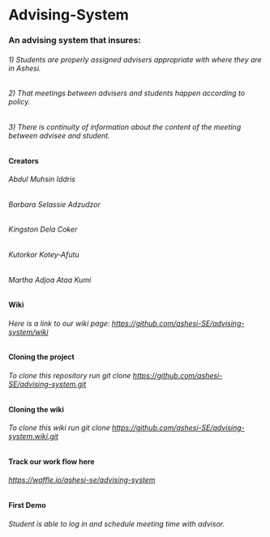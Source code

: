 Advising-System
===============

### An advising system that insures: 
###### 1) Students are properly assigned advisers appropriate with where they are in Ashesi.  
###### 2) That meetings between advisers and students happen according to policy.
###### 3) There is continuity of information about the content of the meeting between advisee and student.


#### Creators
###### Abdul Muhsin Iddris 
###### Barbara Selassie Adzudzor 
###### Kingston Dela Coker 
###### Kutorkor Kotey-Afutu 
###### Martha Adjoa Ataa Kumi 


#### Wiki
###### Here is a link to our wiki page: https://github.com/ashesi-SE/advising-system/wiki


#### Cloning the project
###### To clone this repository run git clone https://github.com/ashesi-SE/advising-system.git


#### Cloning the wiki
###### To clone this wiki run git clone https://github.com/ashesi-SE/advising-system.wiki.git


#### Track our work flow here
###### https://waffle.io/ashesi-se/advising-system

#### First Demo
###### Student is able to log in and schedule meeting time with advisor.